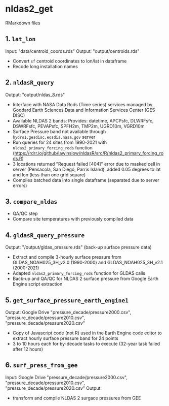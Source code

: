 # nldas2_get

RMarkdown files

## 1. `lat_lon`
Input: "data/centroid_coords.rds"
Output: "output/centroids.rds"

- Convert `sf` centroid coordinates to lon/lat in dataframe
- Recode long installation names

## 2. `nldasR_query`
Output: "output/nldas_8.rds"

- Interface with NASA Data Rods (Time series) services managed by Goddard Earth Sciences Data and Information Services Center (GES DISC)
- Available NLDAS 2 bands: Provides: datetime, APCPsfc, DLWRFsfc, DSWRFsfc, PEVAPsfc, SPFH2m, TMP2m, UGRD10m, VGRD10m
- Surface Pressure band not available through `hydro1.gesdisc.eosdis.nasa.gov` server
- Run queries for 24 sites from 1990-2021 with `nldas2_primary_forcing_rods` function (https://rdrr.io/github/lawinslow/nldasR/src/R/nldas2_primary_forcing_rods.R)
- 3 locations returned "Request failed [404]" error due to masked cell in server (Pensacola, San Diego, Parris Island), added 0.05 degrees to lat and lon (less than one grid square)
- Compiles batched data into single dataframe (separated due to server errors)

## 3. `compare_nldas`
- QA/QC step
- Compare site temperatures with previously compiled data

## 4. `gldasR_query_pressure`
Output: "/output/gldas_pressure.rds" (back-up surface pressure data)

- Extract and compile 3-hourly surface pressure from GLDAS_NOAH025_3H_v2.0 (1990-2000) and GLDAS_NOAH025_3H_v2.1 (2000-2021)
- Adapted `nldas2_primary_forcing_rods` function for GLDAS calls
- Back-up and QA/QC for NLDAS 2 surface pressure from Google Earth Engine script extraction

## 5. `get_surface_pressure_earth_engine1`
Output: Google Drive "pressure_decade/pressure2000.csv", "pressure_decade/pressure2010.csv", "pressure_decade/pressure2020.csv"

- Copy of Javascript code (not R) used in the Earth Engine code editor to extract hourly surface pressure band for 24 points
- 3 to 10 hours each for by-decade tasks to execute (32-year task failed after 12 hours)

## 6. `surf_press_from_gee`
Input: Google Drive "pressure_decade/pressure2000.csv", "pressure_decade/pressure2010.csv", "pressure_decade/pressure2020.csv"
Output:

- transform and compile NLDAS 2 surgace pressures from GEE


